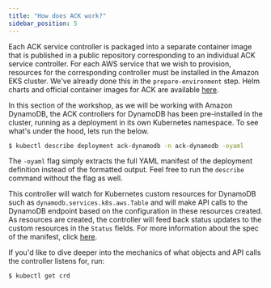 ```yaml
---
title: "How does ACK work?"
sidebar_position: 5
---
```


Each ACK service controller is packaged into a separate container image that is published in a public repository corresponding to an individual ACK service controller. For each AWS service that we wish to provision, resources for the corresponding controller must be installed in the Amazon EKS cluster. We've already done this in the ```prepare-environment``` step. Helm charts and official container images for ACK are available [here](https://gallery.ecr.aws/aws-controllers-k8s).

In this section of the workshop, as we will be working with Amazon DynamoDB, the ACK controllers for DynamoDB has been pre-installed in the cluster, running as a deployment in its own Kubernetes namespace. To see what's under the hood, lets run the below.

```bash
$ kubectl describe deployment ack-dynamodb -n ack-dynamodb -oyaml
```

The ```-oyaml``` flag simply extracts the full YAML manifest of the deployment definition instead of the formatted output. Feel free to run the ```describe``` command without the flag as well.

This controller will watch for Kubernetes custom resources for DynamoDB such as `dynamodb.services.k8s.aws.Table` and will make API calls to the DynamoDB endpoint based on the configuration in these resources created. As resources are created, the controller will feed back status updates to the custom resources in the `Status` fields. For more information about the spec of the manifest, click [here](https://aws-controllers-k8s.github.io/community/reference/).

If you'd like to dive deeper into the mechanics of what objects and API calls the controller listens for, run:

```bash
$ kubectl get crd 
```

